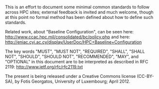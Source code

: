 
This is an effort to document some minimal common standards to follow across HPC sites;
external feedback is invited and much welcome, though at this point no formal method
has been defined about how to define such standards.

Related work, about "Baseline Configuration", can be seen here:
http://www.ccac.hpc.mil/consolidated/bc/policy.php
and here:
http://eniac.cyi.ac.cy/display/UserDoc/HPC+Baseline+Configuration

The key words "MUST", "MUST NOT", "REQUIRED", "SHALL", "SHALL NOT", 
"SHOULD", "SHOULD NOT", "RECOMMENDED",  "MAY", and "OPTIONAL" 
in this document are to be interpreted as described in RFC 2119:
http://www.ietf.org/rfc/rfc2119.txt

The present is being released under a Creative Commons license (CC-BY-SA),
by Fotis Georgatos, University of Luxembourg; April 2012.

